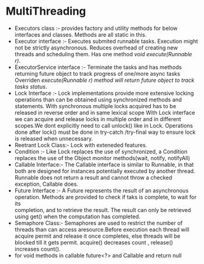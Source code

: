 # MultiThreading

- Executors class :- provides factory and utility methods for below interfaces and classes. Methods are all static in this.
- Executor interface :- Executes submited runnable tasks. Execution might not be strictly asynchronous.
   Reduces overhead of creating new threads and scheduling them. Has one method *void execute(Runnable r)*.
- ExecutorService interface :- Terminate the tasks and has methods returning future object to track progress of one/more async tasks
  Overriden *execute(Runnable r) method will return future object to track tasks status*.
- Lock Interface :- Lock implementations provide more extensive locking operations than can be obtained using synchronized methods and statements.
   With synchronous multiple locks acquired has to be released in reverse order and in same lexical scope
   With Lock interface we can acquire and release locks in multiple order and in different scopes.We dont explicitly need to call unlock() like in Lock.
   Operations done after lock() must be done in try-catch /try-final way to ensure lock is released when unnecessary.
- Reetrant Lock Class:- Lock with exteneded features.
- Condition :- Like Lock replaces the use of synchronized, a Condition replaces the use of the Object monitor methods(wait, notify, notifyAll)
- Callable<T> Interface:- The Callable interface is similar to Runnable, in that both are designed for instances potentially executed by another thread.        
   Runnable does not return a result and cannot throw a checked exception, Callable does.
- Future<T> Interface :- A Future represents the result of an asynchronous operation. Methods are provided to check if taks is complete, to wait for its  
  completion, and to retrieve the result. The result can only be retrieved using get() when the computation has completed.
- Semaphore Class:- Semaphores are  used to restrict the number of threads than can access aresource.Before execution each thread will acquire permit and release it once completes, else threads will be blocked till it gets permit. acquire() decreases count , release() increases count().
- for void methods in callable 
      future<?> and Callable<Void> and return null
